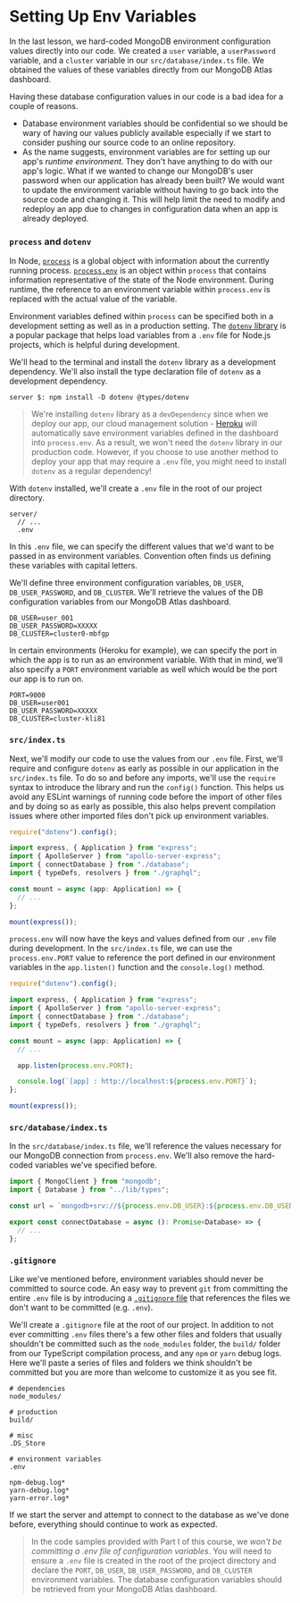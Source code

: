 # Setting Up Env Variables

In the last lesson, we hard-coded MongoDB environment configuration values directly into our code. We created a `user` variable, a `userPassword` variable, and a `cluster` variable in our `src/database/index.ts` file. We obtained the values of these variables directly from our MongoDB Atlas dashboard.

Having these database configuration values in our code is a bad idea for a couple of reasons.

- Database environment variables should be confidential so we should be wary of having our values publicly available especially if we start to consider pushing our source code to an online repository.
- As the name suggests, environment variables are for setting up our app's _runtime environment_. They don't have anything to do with our app's logic. What if we wanted to change our MongoDB's user password when our application has already been built? We would want to update the environment variable without having to go back into the source code and changing it. This will help limit the need to modify and redeploy an app due to changes in configuration data when an app is already deployed.

### `process` and `dotenv`

In Node, [`process`](https://nodejs.org/api/process.html#process_process) is a global object with information about the currently running process. [`process.env`](https://nodejs.org/api/process.html#process_process_env) is an object within `process` that contains information representative of the state of the Node environment. During runtime, the reference to an environment variable within `process.env` is replaced with the actual value of the variable.

Environment variables defined within `process` can be specified both in a development setting as well as in a production setting. The [`dotenv` library](https://github.com/motdotla/dotenv) is a popular package that helps load variables from a `.env` file for Node.js projects, which is helpful during development.

We'll head to the terminal and install the `dotenv` library as a development dependency. We'll also install the type declaration file of `dotenv` as a development dependency.

```shell
server $: npm install -D dotenv @types/dotenv
```

> We're installing `dotenv` library as a `devDependency` since when we deploy our app, our cloud management solution - [Heroku](https://www.heroku.com/) will automatically save environment variables defined in the dashboard into `process.env`. As a result, we won't need the `dotenv` library in our production code. However, if you choose to use another method to deploy your app that may require a `.env` file, you might need to install `dotenv` as a regular dependency!

With `dotenv` installed, we'll create a `.env` file in the root of our project directory.

```shell
server/
  // ...
  .env
```

In this `.env` file, we can specify the different values that we'd want to be passed in as environment variables. Convention often finds us defining these variables with capital letters.

We'll define three environment configuration variables, `DB_USER`, `DB_USER_PASSWORD`, and `DB_CLUSTER`. We'll retrieve the values of the DB configuration variables from our MongoDB Atlas dashboard.

```shell
DB_USER=user_001
DB_USER_PASSWORD=XXXXX
DB_CLUSTER=cluster0-mbfgp
```

In certain environments (Heroku for example), we can specify the port in which the app is to run as an environment variable. With that in mind, we'll also specify a `PORT` environment variable as well which would be the port our app is to run on.

```shell
PORT=9000
DB_USER=user001
DB_USER_PASSWORD=XXXXX
DB_CLUSTER=cluster-kli81
```

### `src/index.ts`

Next, we'll modify our code to use the values from our `.env` file. First, we'll require and configure `dotenv` as early as possible in our application in the `src/index.ts` file. To do so and before any imports, we'll use the `require` syntax to introduce the library and run the `config()` function. This helps us avoid any ESLint warnings of running code before the import of other files and by doing so as early as possible, this also helps prevent compilation issues where other imported files don't pick up environment variables.

```typescript
require("dotenv").config();

import express, { Application } from "express";
import { ApolloServer } from "apollo-server-express";
import { connectDatabase } from "./database";
import { typeDefs, resolvers } from "./graphql";

const mount = async (app: Application) => {
  // ...
};

mount(express());
```

`process.env` will now have the keys and values defined from our `.env` file during development. In the `src/index.ts` file, we can use the `process.env.PORT` value to reference the port defined in our environment variables in the `app.listen()` function and the `console.log()` method.

```typescript
require("dotenv").config();

import express, { Application } from "express";
import { ApolloServer } from "apollo-server-express";
import { connectDatabase } from "./database";
import { typeDefs, resolvers } from "./graphql";

const mount = async (app: Application) => {
  // ...

  app.listen(process.env.PORT);

  console.log(`[app] : http://localhost:${process.env.PORT}`);
};

mount(express());
```

### `src/database/index.ts`

In the `src/database/index.ts` file, we'll reference the values necessary for our MongoDB connection from `process.env`. We'll also remove the hard-coded variables we've specified before.

```typescript
import { MongoClient } from "mongodb";
import { Database } from "../lib/types";

const url = `mongodb+srv://${process.env.DB_USER}:${process.env.DB_USER_PASSWORD}@${process.env.DB_CLUSTER}.mongodb.net`;

export const connectDatabase = async (): Promise<Database> => {
  // ...
};
```

### `.gitignore`

Like we've mentioned before, environment variables should never be committed to source code. An easy way to prevent `git` from committing the entire `.env` file is by introducing a [`.gitignore` file](https://help.github.com/en/articles/ignoring-files#create-a-local-gitignore) that references the files we don't want to be committed (e.g. `.env`).

We'll create a `.gitignore` file at the root of our project. In addition to not ever committing `.env` files there's a few other files and folders that usually shouldn't be committed such as the `node_modules` folder, the `build/` folder from our TypeScript compilation process, and any `npm` or `yarn` debug logs. Here we'll paste a series of files and folders we think shouldn't be committed but you are more than welcome to customize it as you see fit.

    # dependencies
    node_modules/

    # production
    build/

    # misc
    .DS_Store

    # environment variables
    .env

    npm-debug.log*
    yarn-debug.log*
    yarn-error.log*

If we start the server and attempt to connect to the database as we've done before, everything should continue to work as expected.

> In the code samples provided with Part I of this course, we _won't be committing a .env file of configuration variables_. You will need to ensure a `.env` file is created in the root of the project directory and declare the `PORT`, `DB_USER`, `DB_USER_PASSWORD`, and `DB_CLUSTER` environment variables. The database configuration variables should be retrieved from your MongoDB Atlas dashboard.
